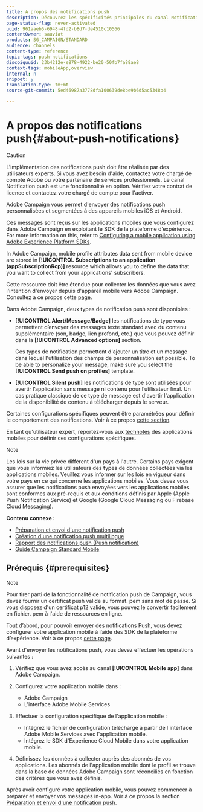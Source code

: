 ```yaml
---
title: A propos des notifications push
description: Découvrez les spécificités principales du canal Notification push dans Adobe Campaign.
page-status-flag: never-activated
uuid: 961aaeb5-6948-4fd2-b8d7-de4510c10566
contentOwner: sauviat
products: SG_CAMPAIGN/STANDARD
audience: channels
content-type: reference
topic-tags: push-notifications
discoiquuid: 23b4212e-e878-4922-be20-50fb7fa88ae8
context-tags: mobileApp,overview
internal: n
snippet: y
translation-type: tm+mt
source-git-commit: 5ed46987a3778dfa100639de8be9b6d5ac5348b4

---
```



# A propos des notifications push{#about-push-notifications}

>[!CAUTION]
>
>L&#39;implémentation des notifications push doit être réalisée par des utilisateurs experts. Si vous avez besoin d&#39;aide, contactez votre chargé de compte Adobe ou votre partenaire de services professionnels. Le canal Notification push est une fonctionnalité en option. Vérifiez votre contrat de licence et contactez votre chargé de compte pour l&#39;activer.

Adobe Campaign vous permet d&#39;envoyer des notifications push personnalisées et segmentées à des appareils mobiles iOS et Android.

Ces messages sont reçus sur les applications mobiles que vous configurez dans  Adobe Campaign en exploitant le SDK de la plateforme d’expérience. For more information on this, refer to [Configuring a mobile application using Adobe Experience Platform SDKs](https://helpx.adobe.com/campaign/kb/configuring-app-sdk.html).

In Adobe Campaign, mobile profile attributes data sent from mobile device are stored in **[!UICONTROL Subscriptions to an application (appSubscriptionRcp)]** resource which allows you to define the data that you want to collect from your applications&#39; subscribers.

Cette ressource doit être étendue pour collecter les données que vous avez l&#39;intention d&#39;envoyer depuis d&#39;appareil mobile vers Adobe Campaign. Consultez à ce propos cette [page](../../developing/using/extending-the-subscriptions-to-an-application-resource.md).

Dans Adobe Campaign, deux types de notification push sont disponibles :

* **[!UICONTROL Alert/Message/Badge]** les notifications de type vous permettent d’envoyer des messages texte standard avec du contenu supplémentaire (son, badge, lien profond, etc.) que vous pouvez définir dans la **[!UICONTROL Advanced options]** section.

   Ces types de notification permettent d&#39;ajouter un titre et un message dans lequel l&#39;utilisation des champs de personnalisation est possible. To be able to personalize your message, make sure you select the **[!UICONTROL Send push on profiles]** template.

* **[!UICONTROL Silent push]** les notifications de type sont utilisées pour avertir l’application sans message ni contenu pour l’utilisateur final. Un cas pratique classique de ce type de message est d&#39;avertir l&#39;application de la disponibilité de contenu à télécharger depuis le serveur.

Certaines configurations spécifiques peuvent être paramétrées pour définir le comportement des notifications. Voir à ce propos [cette section](../../channels/using/customizing-a-push-notification.md).

En tant qu&#39;utilisateur expert, reportez-vous aux [technotes](https://helpx.adobe.com/campaign/kb/acs-article-list.html) des applications mobiles pour définir ces configurations spécifiques.

>[!NOTE]
>
>Les lois sur la vie privée diffèrent d&#39;un pays à l&#39;autre. Certains pays exigent que vous informiez les utilisateurs des types de données collectées via les applications mobiles. Veuillez vous informer sur les lois en vigueur dans votre pays en ce qui concerne les applications mobiles. Vous devez vous assurer que les notifications push envoyées vers les applications mobiles sont conformes aux pré-requis et aux conditions définis par Apple (Apple Push Notification Service) et Google (Google Cloud Messaging ou Firebase Cloud Messaging).

**Contenu connexe :**

* [Préparation et envoi d&#39;une notification push](../../channels/using/preparing-and-sending-a-push-notification.md)
* [Création d&#39;une notification push multilingue](../../channels/using/creating-a-multilingual-push-notification.md)
* [Rapport des notifications push (Push notification)](../../reporting/using/push-notification-report.md)
* [Guide Campaign Standard Mobile](https://helpx.adobe.com/campaign/kb/acs-mobile.html)

## Prérequis {#prerequisites}

>[!NOTE]
>Pour tirer parti de la fonctionnalité de notification push de Campaign, vous devez fournir un certificat push valide au format. pem sans mot de passe.
Si vous disposez d&#39;un certificat p12 valide, vous pouvez le convertir facilement en fichier. pem à l&#39;aide de ressources en ligne.

Tout d’abord, pour pouvoir  envoyer des notifications Push, vous devez configurer votre application mobile à l’aide des SDK de la plateforme d’expérience. Voir à ce propos [cette page](https://helpx.adobe.com/campaign/kb/configuring-app-sdk.html).

Avant d&#39;envoyer les notifications push, vous devez effectuer les opérations suivantes :

1. Vérifiez que vous avez accès au canal **[!UICONTROL Mobile app]** dans Adobe Campaign.
1. Configurez votre application mobile dans :

   * Adobe Campaign
   * L&#39;interface Adobe Mobile Services

1. Effectuer la configuration spécifique de l&#39;application mobile :

   * Intégrez le fichier de configuration téléchargé à partir de l&#39;interface Adobe Mobile Services avec l&#39;application mobile.
   * Intégrez le SDK d&#39;Experience Cloud Mobile dans votre application mobile.

1. Définissez les données à collecter auprès des abonnés de vos applications. Les abonnés de l&#39;application mobile dont le profil se trouve dans la base de données Adobe Campaign sont réconciliés en fonction des critères que vous avez définis.

Après avoir configuré votre application mobile, vous pouvez commencer à préparer et envoyer vos messages in-app. Voir à ce propos la section [Préparation et envoi d&#39;une notification push](../../channels/using/preparing-and-sending-a-push-notification.md).
